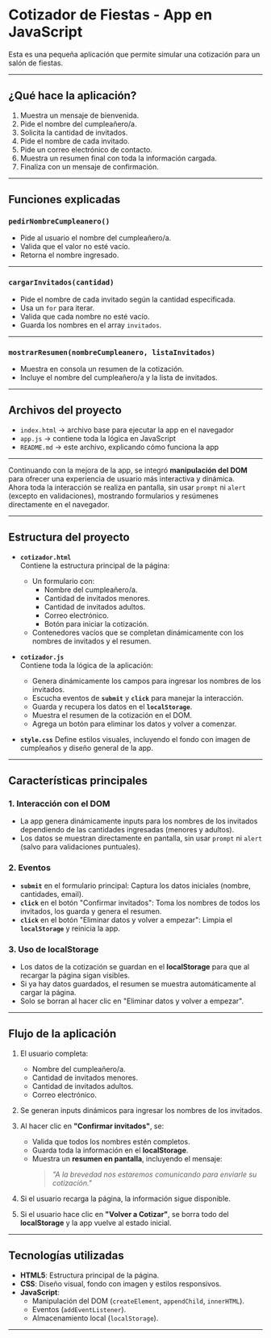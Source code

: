 # Cotizador de Fiestas - App en JavaScript

Esta es una pequeña aplicación que permite simular una cotización para un salón de fiestas.

---

## ¿Qué hace la aplicación?

1. Muestra un mensaje de bienvenida.
2. Pide el nombre del cumpleañero/a.
3. Solicita la cantidad de invitados.
4. Pide el nombre de cada invitado.
5. Pide un correo electrónico de contacto.
6. Muestra un resumen final con toda la información cargada.
7. Finaliza con un mensaje de confirmación.

---

## Funciones explicadas

### `pedirNombreCumpleanero()`

- Pide al usuario el nombre del cumpleañero/a.
- Valida que el valor no esté vacío.
- Retorna el nombre ingresado.

---

### `cargarInvitados(cantidad)`

- Pide el nombre de cada invitado según la cantidad especificada.
- Usa un `for` para iterar.
- Valida que cada nombre no esté vacío.
- Guarda los nombres en el array `invitados`.

---

### `mostrarResumen(nombreCumpleanero, listaInvitados)`

- Muestra en consola un resumen de la cotización.
- Incluye el nombre del cumpleañero/a y la lista de invitados.

---

## Archivos del proyecto

- `index.html` → archivo base para ejecutar la app en el navegador
- `app.js` → contiene toda la lógica en JavaScript
- `README.md` → este archivo, explicando cómo funciona la app

---

Continuando con la mejora de la app, se integró **manipulación del DOM** para ofrecer una experiencia de usuario más interactiva y dinámica.  
Ahora toda la interacción se realiza en pantalla, sin usar `prompt` ni `alert` (excepto en validaciones), mostrando formularios y resúmenes directamente en el navegador.

---

## **Estructura del proyecto**

- **`cotizador.html`**  
  Contiene la estructura principal de la página:
  - Un formulario con:
    - Nombre del cumpleañero/a.
    - Cantidad de invitados menores.
    - Cantidad de invitados adultos.
    - Correo electrónico.
    - Botón para iniciar la cotización.
  - Contenedores vacíos que se completan dinámicamente con los nombres de invitados y el resumen.

- **`cotizador.js`**  
  Contiene toda la lógica de la aplicación:
  - Genera dinámicamente los campos para ingresar los nombres de los invitados.
  - Escucha eventos de **`submit`** y **`click`** para manejar la interacción.
  - Guarda y recupera los datos en el **`localStorage`**.
  - Muestra el resumen de la cotización en el DOM.
  - Agrega un botón para eliminar los datos y volver a comenzar.

- **`style.css`**
  Define estilos visuales, incluyendo el fondo con imagen de cumpleaños y diseño general de la app.

---

## **Características principales**

### **1. Interacción con el DOM**

- La app genera dinámicamente inputs para los nombres de los invitados dependiendo de las cantidades ingresadas (menores y adultos).
- Los datos se muestran directamente en pantalla, sin usar `prompt` ni `alert` (salvo para validaciones puntuales).

### **2. Eventos**

- **`submit`** en el formulario principal: Captura los datos iniciales (nombre, cantidades, email).  
- **`click`** en el botón "Confirmar invitados": Toma los nombres de todos los invitados, los guarda y genera el resumen.
- **`click`** en el botón "Eliminar datos y volver a empezar": Limpia el **`localStorage`** y reinicia la app.

### **3. Uso de localStorage**

- Los datos de la cotización se guardan en el **localStorage** para que al recargar la página sigan visibles.
- Si ya hay datos guardados, el resumen se muestra automáticamente al cargar la página.
- Solo se borran al hacer clic en "Eliminar datos y volver a empezar".

---

## **Flujo de la aplicación**

1. El usuario completa:
   - Nombre del cumpleañero/a.
   - Cantidad de invitados menores.
   - Cantidad de invitados adultos.
   - Correo electrónico.

2. Se generan inputs dinámicos para ingresar los nombres de los invitados.

3. Al hacer clic en **"Confirmar invitados"**, se:
   - Valida que todos los nombres estén completos.
   - Guarda toda la información en el **localStorage**.
   - Muestra un **resumen en pantalla**, incluyendo el mensaje:
     > *"A la brevedad nos estaremos comunicando para enviarle su cotización."*

4. Si el usuario recarga la página, la información sigue disponible.

5. Si el usuario hace clic en **"Volver a Cotizar"**, se borra todo del **localStorage** y la app vuelve al estado inicial.

---

## **Tecnologías utilizadas**

- **HTML5**: Estructura principal de la página.
- **CSS**: Diseño visual, fondo con imagen y estilos responsivos.
- **JavaScript**:
  - Manipulación del DOM (`createElement`, `appendChild`, `innerHTML`).
  - Eventos (`addEventListener`).
  - Almacenamiento local (`localStorage`).

---
